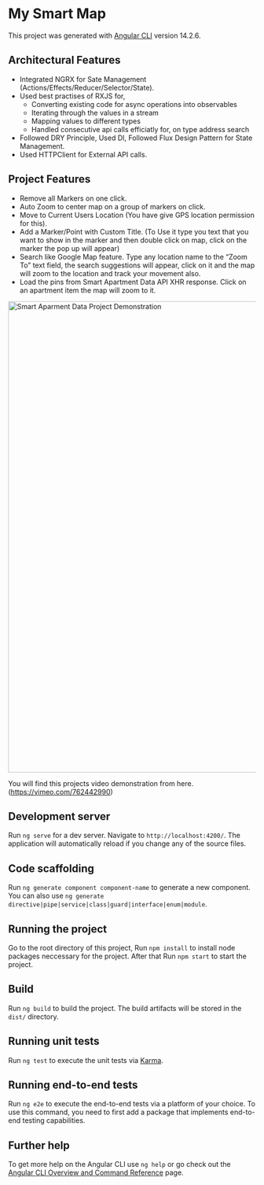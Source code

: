 # My Smart Map

This project was generated with [Angular CLI](https://github.com/angular/angular-cli) version 14.2.6.

## Architectural Features
- Integrated NGRX for Sate Management (Actions/Effects/Reducer/Selector/State).
- Used best practises of RXJS for, 
    - Converting existing code for async operations into observables
    - Iterating through the values in a stream
    - Mapping values to different types
    - Handled consecutive api calls efficiatly for, on type address search
 - Followed DRY Principle, Used DI, Followed Flux Design Pattern for State Management.
 - Used HTTPClient for External API calls.
 
## Project Features
- Remove all Markers on one click.
- Auto Zoom to center map on a group of markers on click.
- Move to Current Users Location (You have give GPS location permission for this).
- Add a Marker/Point with Custom Title. (To Use it type you text that you want to show in the marker and then double click on map, click on the marker the pop up will appear)
- Search like Google Map feature. Type any location name to the “Zoom To”  text field, the search suggestions will appear, click on it and the map will zoom to the location and track your movement also.
- Load the pins from Smart Apartment Data API XHR response. Click on an apartment item the map will zoom to it.

<img width="958" alt="Smart Aparment Data Project Demonstration" src="https://user-images.githubusercontent.com/65606710/197065141-affe9cf2-970b-4a6e-972e-9075cff1681f.png">

You will find this projects video demonstration from here. (https://vimeo.com/762442990)

## Development server

Run `ng serve` for a dev server. Navigate to `http://localhost:4200/`. The application will automatically reload if you change any of the source files.

## Code scaffolding

Run `ng generate component component-name` to generate a new component. You can also use `ng generate directive|pipe|service|class|guard|interface|enum|module`.

## Running the project

Go to the root directory of this project, Run `npm install` to install node packages neccessary for the project. After that Run `npm start` to start the project.

## Build

Run `ng build` to build the project. The build artifacts will be stored in the `dist/` directory.

## Running unit tests

Run `ng test` to execute the unit tests via [Karma](https://karma-runner.github.io).

## Running end-to-end tests

Run `ng e2e` to execute the end-to-end tests via a platform of your choice. To use this command, you need to first add a package that implements end-to-end testing capabilities.

## Further help

To get more help on the Angular CLI use `ng help` or go check out the [Angular CLI Overview and Command Reference](https://angular.io/cli) page.
